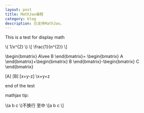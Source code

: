 ```yaml
---
layout: post
title: MathJax编程
category: blog
description: 已支持MathJax。
---
```


This is a test for display math
    
\\( 1/x^{2} \\)
\\[ \frac{1}{n^{2}} \\]

\begin{bmatrix}
A\vee B \end{bmatrix}= \begin{bmatrix} A \end{bmatrix}+\begin{bmatrix} B \end{bmatrix}-\begin{bmatrix} C \end{bmatrix}

\[A\]
\[B\]
\[x+y-z\]
\x+y+z
    
end of the test


mathjax tip:

\\(a b c \\)不换行
至中
\\[a b c \\] 
